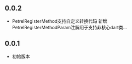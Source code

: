 ## 0.0.2

- PetrelRegisterMethod支持自定义转换代码 新增PetrelRegisterMethodParam注解用于支持非核心dart类…

## 0.0.1

- 初始版本
